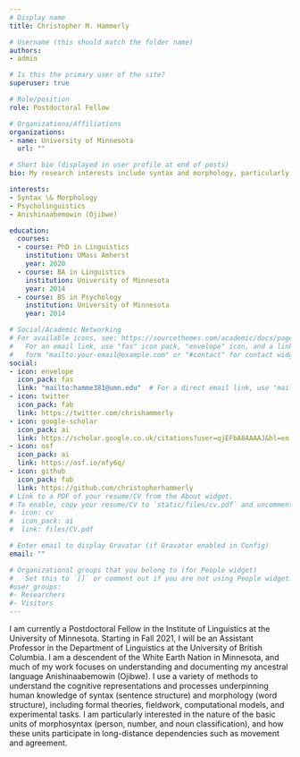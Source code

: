 ```yaml
---
# Display name
title: Christopher M. Hammerly

# Username (this should match the folder name)
authors:
- admin

# Is this the primary user of the site?
superuser: true

# Role/position
role: Postdoctoral Fellow

# Organizations/Affiliations
organizations:
- name: University of Minnesota
  url: ""

# Short bio (displayed in user profile at end of posts)
bio: My research interests include syntax and morphology, particularly the interface between our grammatical knowledge and processing abilities.

interests:
- Syntax \& Morphology
- Psycholinguistics
- Anishinaabemowin (Ojibwe)

education:
  courses:
  - course: PhD in Linguistics
    institution: UMass Amherst
    year: 2020
  - course: BA in Linguistics
    institution: University of Minnesota
    year: 2014
  - course: BS in Psychology
    institution: University of Minnesota
    year: 2014

# Social/Academic Networking
# For available icons, see: https://sourcethemes.com/academic/docs/page-builder/#icons
#   For an email link, use "fas" icon pack, "envelope" icon, and a link in the
#   form "mailto:your-email@example.com" or "#contact" for contact widget.
social:
- icon: envelope
  icon_pack: fas
  link: "mailto:hamme381@umn.edu"  # For a direct email link, use "mailto:test@example.org".
- icon: twitter
  icon_pack: fab
  link: https://twitter.com/chrishammerly
- icon: google-scholar
  icon_pack: ai
  link: https://scholar.google.co.uk/citations?user=qjEFbA8AAAAJ&hl=en
- icon: osf
  icon_pack: ai
  link: https://osf.io/nfy6q/
- icon: github
  icon_pack: fab
  link: https://github.com/christopherhammerly
# Link to a PDF of your resume/CV from the About widget.
# To enable, copy your resume/CV to `static/files/cv.pdf` and uncomment the lines below.
#- icon: cv
#  icon_pack: ai
#  link: files/CV.pdf

# Enter email to display Gravatar (if Gravatar enabled in Config)
email: ""

# Organizational groups that you belong to (for People widget)
#   Set this to `[]` or comment out if you are not using People widget.
#user_groups:
#- Researchers
#- Visitors
---
```


I am currently a Postdoctoral Fellow in the Institute of Linguistics at the University of Minnesota. Starting in Fall 2021, I will be an Assistant Professor in the Department of Linguistics at the University of British Columbia. I am a descendent of the White Earth Nation in Minnesota, and much of my work focuses on understanding and documenting my ancestral language Anishinaabemowin (Ojibwe). I use a variety of methods to understand the cognitive representations and processes underpinning human knowledge of syntax (sentence structure) and morphology (word structure), including formal theories, fieldwork, computational models, and experimental tasks. I am particularly interested in the nature of the basic units of morphosyntax (person, number, and noun classification), and how these units participate in long-distance dependencies such as movement and agreement.

